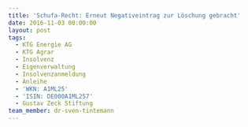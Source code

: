 ```yaml
---
title: 'Schufa-Recht: Erneut Negativeintrag zur Löschung gebracht'
date: 2016-11-03 00:00:00
layout: post
tags:
  - KTG Energie AG
  - KTG Agrar
  - Insolvenz
  - Eigenverwaltung
  - Insolvenzanmeldung
  - Anleihe
  - 'WKN: A1ML25'
  - 'ISIN: DE000A1ML257'
  - Gustav Zeck Stiftung
team_member: dr-sven-tintemann
---
```

